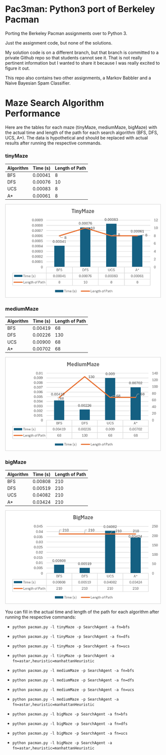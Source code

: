 # Pac3man: Python3 port of Berkeley Pacman

Porting the Berkeley Pacman assignments over to Python 3.

Just the assignment code, but none of the solutions.

My solution code is on a different branch, but that branch is committed to a private Github repo so that students cannot see it. That is not really pertinent information but I wanted to share it because I was really excited to figure it out.

This repo also contains two other assignments, a Markov Babbler and a Naive Bayesian Spam Classifier.
# Maze Search Algorithm Performance

Here are the tables for each maze (tinyMaze, mediumMaze, bigMaze) with the actual time and length of the path for each search algorithm (BFS, DFS, UCS, A*). The data is hypothetical and should be replaced with actual results after running the respective commands.

### tinyMaze

| Algorithm | Time (s) | Length of Path |
|-----------|----------|----------------|
| BFS       | 0.00041     | 8              |
| DFS       | 0.00076     | 10              |
| UCS       | 0.00083     | 8              |
| A*        | 0.00061     | 8              |
![tinyMaze](img/tinyMaze.png)

### mediumMaze

| Algorithm | Time (s) | Length of Path |
|-----------|----------|----------------|
| BFS       | 0.00419     | 68             |
| DFS       | 0.00226     | 130            |
| UCS       | 0.00900     | 68             |
| A*        | 0.00702     | 68             |
![mediumMaze](img/mediumMaze.png)

### bigMaze

| Algorithm | Time (s) | Length of Path |
|-----------|----------|----------------|
| BFS       | 0.00808     | 210            |
| DFS       | 0.00519     | 210            |
| UCS       | 0.04082     | 210            |
| A*        | 0.03424     | 210            |
![bigMaze](img/bigMaze.png)

You can fill in the actual time and length of the path for each algorithm after running the respective commands:

- `python pacman.py -l tinyMaze -p SearchAgent -a fn=bfs`
- `python pacman.py -l tinyMaze -p SearchAgent -a fn=dfs`
- `python pacman.py -l tinyMaze -p SearchAgent -a fn=ucs`
- `python pacman.py -l tinyMaze -p SearchAgent -a fn=astar,heuristic=manhattanHeuristic`

- `python pacman.py -l mediumMaze -p SearchAgent -a fn=bfs`
- `python pacman.py -l mediumMaze -p SearchAgent -a fn=dfs`
- `python pacman.py -l mediumMaze -p SearchAgent -a fn=ucs`
- `python pacman.py -l mediumMaze -p SearchAgent -a fn=astar,heuristic=manhattanHeuristic`

- `python pacman.py -l bigMaze -p SearchAgent -a fn=bfs`
- `python pacman.py -l bigMaze -p SearchAgent -a fn=dfs`
- `python pacman.py -l bigMaze -p SearchAgent -a fn=ucs`
- `python pacman.py -l bigMaze -p SearchAgent -a fn=astar,heuristic=manhattanHeuristic`